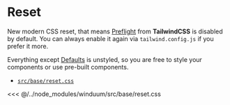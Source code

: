 # Reset
New modern CSS reset, that means [Preflight](https://tailwindcss.com/docs/preflight#border-styles-are-reset-globally) from **TailwindCSS** is disabled by default.
You can always enable it again via `tailwind.config.js` if you prefer it more.

Everything except [Defaults](https://github.com/winduum/winduum/blob/next/src/base/defaults.css) is unstyled, so you are free to style your components or use pre-built components.

* [`src/base/reset.css`](https://github.com/winduum/winduum/blob/next/src/base/reset.css)

<<< @/../node_modules/winduum/src/base/reset.css
